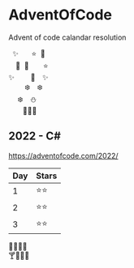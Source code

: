 # AdventOfCode
Advent of code calandar resolution

&nbsp;&nbsp;:sparkles:&emsp;&nbsp;&nbsp;&nbsp;:star:&nbsp;&nbsp;:dizzy:<br>
&emsp;:star2:&nbsp;&nbsp;:full_moon_with_face:&emsp;&emsp;:star:<br>
:sparkles:&emsp;&emsp;&nbsp;:star2:&emsp;:sparkles:<br>
&emsp;&emsp;&nbsp;:snowflake:&emsp;:snowflake:<br>
&emsp;&nbsp;:snowflake:&emsp;:snowman:<br>
&emsp;&emsp;:gift::christmas_tree::gift:

## 2022 - C#
https://adventofcode.com/2022/

Day | Stars
---|---
1 | :star::star:
2 | :star::star:
3 | :star::star:

:tada::confetti_ball::confetti_ball::tada:<br>
:cocktail::cake::cake::tropical_drink:
